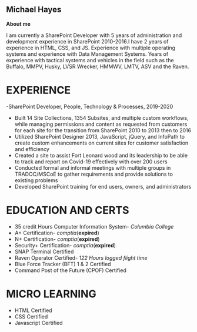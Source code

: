 ## Michael Hayes

**About me**

I am currently a SharePoint Developer with 5 years of administration and development experience in SharePoint 2010-2016.I have 2 years of experience in HTML, CSS, and JS. Experience with multiple operating systems and experience with Data Management Systems. Years of experience with tactical systems and vehicles in the field such as the Buffalo, MMPV, Husky, LVSR Wrecker, HMMWV, LMTV, ASV and the Raven.

# EXPERIENCE
-SharePoint Developer, People, Technology &amp; Processes, 2019-2020
- Built 14 Site Collections, 1354 Subsites, and multiple custom workflows, while managing permissions and
content as requested from customers for each site for the transition from SharePoint 2010 to 2013 then to 2016
- Utilized SharePoint Designer 2013, JavaScript, jQuery, and InfoPath to create custom enhancements on
current sites for customer satisfaction and efficiency
- Created a site to assist Fort Leonard wood and its leadership to be able to track and report on Covid-19
effectively with over 200 users
- Conducted formal and informal meetings with multiple groups in TRADOC/MSCoE to gather
requirements and provide solutions to existing problems
- Developed SharePoint training for end users, owners, and administrators

# EDUCATION AND CERTS
- 35 credit Hours Computer Information System- *Columbia College*
- A+ Certification- *comptia*(**expired**)
- N+ Certification- *comptia*(**expired**)
- Security+ Certification- *comptia*(**expired**)
- SNAP Terminal Certified
- Raven Operator Certified- *122 Hours logged flight time*
- Blue Force Tracker (BFT) 1 & 2 Certified
- Command Post of the Future (CPOF) Certified

# MICRO LEARNING
- HTML Certified
- CSS Certified
- Javascript Certified


